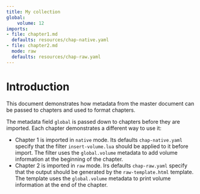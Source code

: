 ```yaml
---
title: My collection
global:
    volume: 12
imports:
- file: chapter1.md
  defaults: resources/chap-native.yaml
- file: chapter2.md
  mode: raw
  defaults: resources/chap-raw.yaml
---
```


# Introduction

This document demonstrates how metadata from the master document can be passed to chapters and used to format chapters. 

The metadata field `global` is passed down to chapters before they are imported. Each chapter demonstrates a different way to use it:

* Chapter 1 is imported in `native` mode. Its defaults `chap-native.yaml` specify that the filter `insert-volume.lua` should be applied to it before import. The filter uses the `global.volume` metadata to add volume information at the beginning of the chapter.
* Chapter 2 is imported in `raw` mode. Irs defaults `chap-raw.yaml` specify that the output should be generated by the `raw-template.html` template. The template uses the `global.volume` metadata to print volume information at the end of the chapter. 